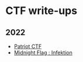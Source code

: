 # CTF write-ups

## 2022
- [Patriot CTF](https://github.com/Sanlokii/CTF-write-ups/tree/main/PatriotCTF)
- [Midnight Flag : Infektion](https://github.com/Sanlokii/CTF-write-ups/tree/main/Midnightflag)
